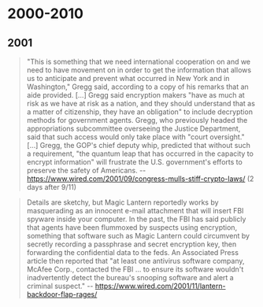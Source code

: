 # 2000-2010

## 2001

> "This is something that we need international cooperation on and we need to have movement on in order to get the information that allows us to anticipate and prevent what occurred in New York and in Washington," Gregg said, according to a copy of his remarks that an aide provided. \[…\] Gregg said encryption makers "have as much at risk as we have at risk as a nation, and they should understand that as a matter of citizenship, they have an obligation" to include decryption methods for government agents. Gregg, who previously headed the appropriations subcommittee overseeing the Justice Department, said that such access would only take place with "court oversight." \[…\] Gregg, the GOP's chief deputy whip, predicted that without such a requirement, "the quantum leap that has occurred in the capacity to encrypt information" will frustrate the U.S. government's efforts to preserve the safety of Americans.
-- https://www.wired.com/2001/09/congress-mulls-stiff-crypto-laws/ (2 days after 9/11)

> Details are sketchy, but Magic Lantern reportedly works by masquerading as an innocent e-mail attachment that will insert FBI spyware inside your computer. In the past, the FBI has said publicly that agents have been flummoxed by suspects using encryption, something that software such as Magic Lantern could circumvent by secretly recording a passphrase and secret encryption key, then forwarding the confidential data to the feds. An Associated Press article then reported that "at least one antivirus software company, McAfee Corp., contacted the FBI ... to ensure its software wouldn't inadvertently detect the bureau's snooping software and alert a criminal suspect."
-- https://www.wired.com/2001/11/lantern-backdoor-flap-rages/
